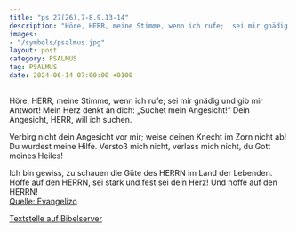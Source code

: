 ```yaml
---
title: "ps 27(26),7-8.9.13-14"
description: "Höre, HERR, meine Stimme, wenn ich rufe;  sei mir gnädig und gib mir Antwort! Mein Herz denkt an dich: „Suchet mein Angesicht!“  Dein Angesicht, HERR, will ich suchen.  Verbirg nicht dein Angesicht vor mir;  weise deinen Knecht im Zorn nicht ab!  Du wurdest meine Hilfe.  Ver...."
images:
- "/symbols/psalmus.jpg"
layout: post
category: PSALMUS
tag: PSALMUS
date: 2024-06-14 07:00:00 +0100
---
```

Höre, HERR, meine Stimme, wenn ich rufe; 
sei mir gnädig und gib mir Antwort!
Mein Herz denkt an dich: „Suchet mein Angesicht!“ 
Dein Angesicht, HERR, will ich suchen.

Verbirg nicht dein Angesicht vor mir; 
weise deinen Knecht im Zorn nicht ab! 
Du wurdest meine Hilfe. 
Verstoß mich nicht, verlass mich nicht, 
du Gott meines Heiles!

Ich bin gewiss, zu schauen 
die Güte des HERRN im Land der Lebenden.<!--more-->
Hoffe auf den HERRN, sei stark 
und fest sei dein Herz! Und hoffe auf den HERRN!<br>
[Quelle: Evangelizo](https://evangeliumtagfuertag.org/DE/gospel)

[Textstelle auf Bibelserver](https://www.bibleserver.com/EU/ps27(26),7-8.9.13-14)
